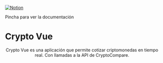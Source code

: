 <div align="left">
  <a href="https://www.notion.so/Criptomonedas-2145592c6f7e8009a454f1be79910392?source=copy_link"><img src="https://img.shields.io/badge/Notion-%23000000.svg?style=for-the-badge&logo=notion&logoColor=white" alt="Notion"></a>
  <p>Pincha para ver la documentación</p>
</div>

# Crypto Vue

<p align="center">Crypto Vue es una aplicación que permite cotizar criptomonedas en tiempo real. Con llamadas a la API de CryptoCompare.</p>